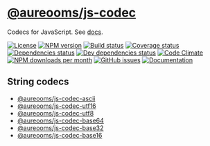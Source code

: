 [@aureooms/js-codec](https://aureooms.github.io/js-codec)
==

Codecs for JavaScript.
See [docs](https://aureooms.github.io/js-codec/index.html).

[![License](https://img.shields.io/github/license/aureooms/js-codec.svg?style=flat)](https://raw.githubusercontent.com/aureooms/js-codec/master/LICENSE)
[![NPM version](https://img.shields.io/npm/v/@aureooms/js-codec.svg?style=flat)](https://www.npmjs.org/package/@aureooms/js-codec)
[![Build status](https://img.shields.io/travis/aureooms/js-codec.svg?style=flat)](https://travis-ci.org/aureooms/js-codec)
[![Coverage status](https://img.shields.io/coveralls/aureooms/js-codec.svg?style=flat)](https://coveralls.io/r/aureooms/js-codec)
[![Dependencies status](https://img.shields.io/david/aureooms/js-codec.svg?style=flat)](https://david-dm.org/aureooms/js-codec)
[![Dev dependencies status](https://img.shields.io/david/dev/aureooms/js-codec.svg?style=flat)](https://david-dm.org/aureooms/js-codec?type=dev)
[![Code Climate](https://img.shields.io/codeclimate/github/aureooms/js-codec.svg?style=flat)](https://codeclimate.com/github/aureooms/js-codec)
[![NPM downloads per month](https://img.shields.io/npm/dm/@aureooms/js-codec.svg?style=flat)](https://www.npmjs.org/package/@aureooms/js-codec)
[![GitHub issues](https://img.shields.io/github/issues/aureooms/js-codec.svg?style=flat)](https://github.com/aureooms/js-codec/issues)
[![Documentation](https://aureooms.github.io/js-codec/badge.svg)](https://aureooms.github.io/js-codec/source.html)

## String codecs

* [@aureooms/js-codec-ascii](https://github.com/aureooms/js-codec-ascii)
* [@aureooms/js-codec-utf16](https://github.com/aureooms/js-codec-utf16)
* [@aureooms/js-codec-utf8](https://github.com/aureooms/js-codec-utf8)
* [@aureooms/js-codec-base64](https://github.com/aureooms/js-codec-base64)
* [@aureooms/js-codec-base32](https://github.com/aureooms/js-codec-base32)
* [@aureooms/js-codec-base16](https://github.com/aureooms/js-codec-base16)
